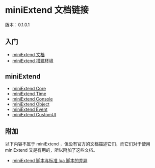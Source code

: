 # miniExtend 文档链接 #
版本：0.1.0.1  

## 入门 ##
- [miniExtend 文档](./document.html)  
- [miniExtend 搭建环境](./environment.html)  

## miniExtend ##
- [miniExtend Core](./core.html)
- [miniExtend Time](./time.html)
- [miniExtend Console](./console.html)
- [miniExtend Object](./object.html)
- [miniExtend Event](./event.html)
- [miniExtend CustomUI](./ui.html)

## 附加 ##
以下内容不属于 miniExtend ，但没有官方的文档描述它们，而它们对于使用 miniExtend 又是有用的，所以附加了这些文档。  

- [miniExtend 脚本与标准 lua 脚本的差异](./difference.html)  

